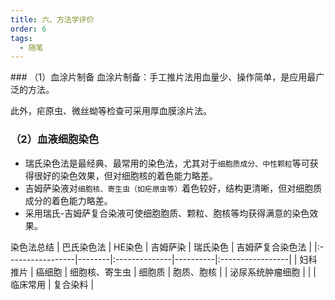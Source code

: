 ```yaml
---
title: 六、方法学评价
order: 6
tags:
  - 随笔
---
```

<kaodian/>
<!--startPrint-->
### （1）血涂片制备
血涂片制备：手工推片法用血量少、操作简单，是应用最广泛的方法。

此外，疟原虫、微丝蚴等检查可采用厚血膜涂片法。
### （2）血液细胞染色
* 瑞氏染色法是最经典、最常用的染色法，尤其对于`细胞质成分、中性颗粒`等可获得很好的染色效果，但对细胞核的着色能力略差。
* 吉姆萨染液对`细胞核、寄生虫（如疟原虫等）`着色较好，结构更清晰，但对细胞质成分的着色能力略差。
* 采用瑞氏-吉姆萨复合染液可使细胞胞质、颗粒、胞核等均获得满意的染色效果。

 染色法总结
 | 巴氏染色法       | HE染色 | 吉姆萨染      | 瑞氏染色 | 吉姆萨复合染色法 |
 |:-----------------|--------|:--------------|----------|:-----------------|
 | 妇科推片         | 癌细胞 | 细胞核、寄生虫 | 细胞质   | 胞质、胞核        |
 | 泌尿系统肿瘤细胞 |        |               | 临床常用 | 复合染料         |


<!--endPrint-->
<beiti/>
